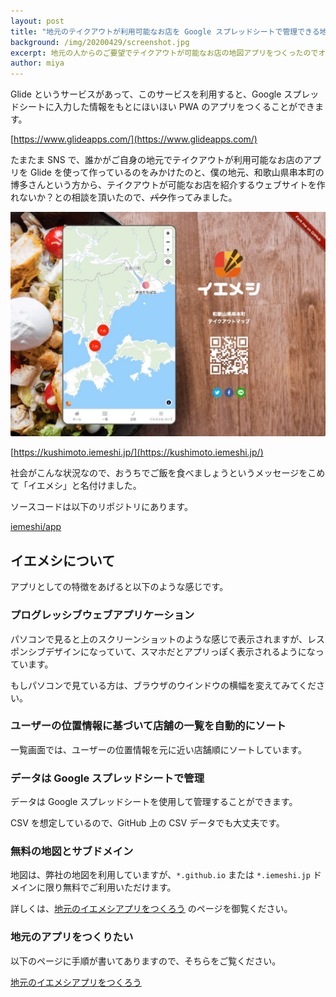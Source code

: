```yaml
---
layout: post
title: "地元のテイクアウトが利用可能なお店を Google スプレッドシートで管理できる地図アプリをつくりました。"
background: /img/20200429/screenshot.jpg
excerpt: 地元の人からのご要望でテイクアウトが可能なお店の地図アプリをつくったのでオープンソースで公開しました。
author: miya
---
```


Glide というサービスがあって、このサービスを利用すると、Google スプレッドシートに入力した情報をもとにほいほい PWA のアプリをつくることができます。

[https://www.glideapps.com/](https://www.glideapps.com/)

たまたま SNS で、誰かがご自身の地元でテイクアウトが利用可能なお店のアプリを Glide を使って作っているのをみかけたのと、僕の地元、和歌山県串本町の博多さんという方から、テイクアウトが可能なお店を紹介するウェブサイトを作れないか？との相談を頂いたので、~~パク~~作ってみました。

[![](/img/20200429/screenshot.jpg)](https://kushimoto.iemeshi.jp/)

[https://kushimoto.iemeshi.jp/](https://kushimoto.iemeshi.jp/)

社会がこんな状況なので、おうちでご飯を食べましょうというメッセージをこめて「イエメシ」と名付けました。

ソースコードは以下のリポジトリにあります。

[iemeshi/app](https://github.com/iemeshi/app)

## イエメシについて

アプリとしての特徴をあげると以下のような感じです。

### プログレッシブウェブアプリケーション

パソコンで見ると上のスクリーンショットのような感じで表示されますが、レスポンシブデザインになっていて、スマホだとアプリっぽく表示されるようになっています。

もしパソコンで見ている方は、ブラウザのウインドウの横幅を変えてみてください。

### ユーザーの位置情報に基づいて店舗の一覧を自動的にソート

一覧画面では、ユーザーの位置情報を元に近い店舗順にソートしています。

### データは Google スプレッドシートで管理

データは Google スプレッドシートを使用して管理することができます。

CSV を想定しているので、GitHub 上の CSV データでも大丈夫です。

### 無料の地図とサブドメイン

地図は、弊社の地図を利用していますが、`*.github.io` または `*.iemeshi.jp` ドメインに限り無料でご利用いただけます。

詳しくは、[地元のイエメシアプリをつくろう](https://iemeshi.jp/develop.html) のページを御覧ください。

### 地元のアプリをつくりたい

以下のページに手順が書いてありますので、そちらをご覧ください。

[地元のイエメシアプリをつくろう](https://iemeshi.jp/develop.html)

